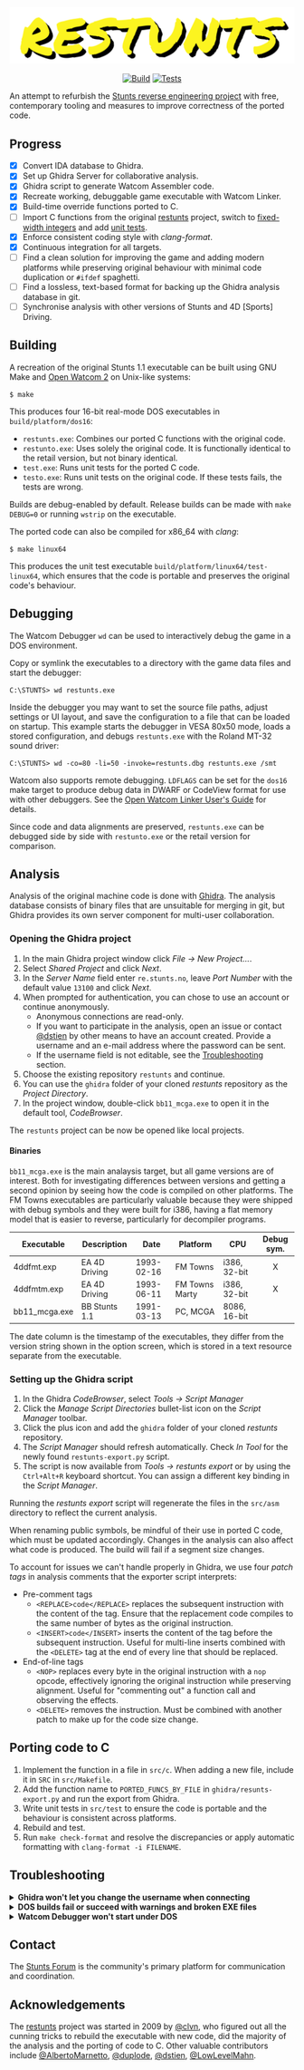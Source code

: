 <div align="center">

   ![restunts](assets/logo.svg)

   [![Build](https://img.shields.io/github/check-runs/dstien/restunts2/main?nameFilter=Build&label=Build)](https://github.com/dstien/restunts2/actions)
   [![Tests](https://img.shields.io/github/check-runs/dstien/restunts2/main?nameFilter=Test&label=Tests)](https://github.com/dstien/restunts2/actions)
</div>

An attempt to refurbish the [Stunts reverse engineering project](https://github.com/4d-stunts/restunts) with free, contemporary tooling and measures to improve correctness of the ported code.

## Progress

- [X] Convert IDA database to Ghidra.
- [X] Set up Ghidra Server for collaborative analysis.
- [X] Ghidra script to generate Watcom Assembler code.
- [X] Recreate working, debuggable game executable with Watcom Linker.
- [X] Build-time override functions ported to C.
- [ ] Import C functions from the original [restunts](https://github.com/4d-stunts/restunts) project, switch to [fixed-width integers](https://en.wikipedia.org/wiki/C_data_types#Fixed-width_integer_types) and add [unit tests](https://en.wikipedia.org/wiki/Unit_testing).
- [X] Enforce consistent coding style with *clang-format*.
- [X] Continuous integration for all targets.
- [ ] Find a clean solution for improving the game and adding modern platforms while preserving original behaviour with minimal code duplication or `#ifdef` spaghetti.
- [ ] Find a lossless, text-based format for backing up the Ghidra analysis database in git.
- [ ] Synchronise analysis with other versions of Stunts and 4D [Sports] Driving.

## Building

A recreation of the original Stunts 1.1 executable can be built using GNU Make and [Open Watcom 2](https://github.com/open-watcom/open-watcom-v2) on Unix-like systems:
```
$ make
```
This produces four 16-bit real-mode DOS executables in `build/platform/dos16`:
* `restunts.exe`: Combines our ported C functions with the original code.
* `restunto.exe`: Uses solely the original code. It is functionally identical to the retail version, but not binary identical.
* `test.exe`: Runs unit tests for the ported C code.
* `testo.exe`: Runs unit tests on the original code. If these tests fails, the tests are wrong.

Builds are debug-enabled by default. Release builds can be made with `make DEBUG=0` or running `wstrip` on the executable.

The ported code can also be compiled for x86_64 with *clang*:
```
$ make linux64
```
This produces the unit test executable `build/platform/linux64/test-linux64`, which ensures that the code is portable and preserves the original code's behaviour.

## Debugging

The Watcom Debugger `wd` can be used to interactively debug the game in a DOS environment.

Copy or symlink the executables to a directory with the game data files and start the debugger:
```
C:\STUNTS> wd restunts.exe
```
Inside the debugger you may want to set the source file paths, adjust settings or UI layout, and save the configuration to a file that can be loaded on startup. This example starts the debugger in VESA 80x50 mode, loads a stored configuration, and debugs `restunts.exe` with the Roland MT-32 sound driver:
```
C:\STUNTS> wd -co=80 -li=50 -invoke=restunts.dbg restunts.exe /smt
```
Watcom also supports remote debugging. `LDFLAGS` can be set for the `dos16` make target to produce debug data in DWARF or CodeView format for use with other debuggers. See the [Open Watcom Linker User's Guide](https://open-watcom.github.io/open-watcom-v2-wikidocs/lguide.pdf) for details.

Since code and data alignments are preserved, `restunts.exe` can be debugged side by side with `restunto.exe` or the retail version for comparison.

## Analysis

Analysis of the original machine code is done with [Ghidra](https://www.nsa.gov/ghidra). The analysis database consists of binary files that are unsuitable for merging in git, but Ghidra provides its own server component for multi-user collaboration.

### Opening the Ghidra project
1. In the main Ghidra project window click *File → New Project...*.
2. Select *Shared Project* and click *Next*.
3. In the *Server Name* field enter `re.stunts.no`, leave *Port Number* with the default value `13100` and click *Next*.
4. When prompted for authentication, you can chose to use an account or continue anonymously.
    * Anonymous connections are read-only.
    * If you want to participate in the analysis, open an issue or contact [@dstien](https://github.com/dstien) by other means to have an account created. Provide a username and an e-mail address where the password can be sent.
    * If the username field is not editable, see the [Troubleshooting](#troubleshooting) section.
5. Choose the existing repository `restunts` and continue.
6. You can use the `ghidra` folder of your cloned *restunts* repository as the *Project Directory*.
7. In the project window, double-click `bb11_mcga.exe` to open it in the default tool, *CodeBrowser*.

The `restunts` project can be now be opened like local projects.

#### Binaries

`bb11_mcga.exe` is the main analaysis target, but all game versions are of interest. Both for investigating differences between versions and getting a second opinion by seeing how the code is compiled on other platforms. The FM Towns executables are particularly valuable because they were shipped with debug symbols and they were built for i386, having a flat memory model that is easier to reverse, particularly for decompiler programs.

| Executable    | Description   | Date       | Platform       | CPU          | Debug sym. |
| ---           | ---           | ---        | ---            | ---          | :---:      |
| 4ddfmt.exp    | EA 4D Driving | 1993-02-16 | FM Towns       | i386, 32-bit | X          |
| 4ddfmtm.exp   | EA 4D Driving | 1993-06-11 | FM Towns Marty | i386, 32-bit | X          |
| bb11_mcga.exe | BB Stunts 1.1 | 1991-03-13 | PC, MCGA       | 8086, 16-bit |            |

The date column is the timestamp of the executables, they differ from the version string shown in the option screen, which is stored in a text resource separate from the executable.

### Setting up the Ghidra script

1. In the Ghidra *CodeBrowser*, select *Tools → Script Manager*
2. Click the *Manage Script Directories* bullet-list icon on the *Script Manager* toolbar.
3. Click the plus icon and add the `ghidra` folder of your cloned *restunts* repository.
4. The *Script Manager* should refresh automatically. Check *In Tool* for the newly found `restunts-export.py` script.
5. The script is now available from *Tools → restunts export* or by using the `Ctrl+Alt+R` keyboard shortcut. You can assign a different key binding in the *Script Manager*.

Running the *restunts export* script will regenerate the files in the `src/asm` directory to reflect the current analysis.

When renaming public symbols, be mindful of their use in ported C code, which must be updated accordingly. Changes in the analysis can also affect what code is produced. The build will fail if a segment size changes.

To account for issues we can't handle properly in Ghidra, we use four *patch tags* in analysis comments that the exporter script interprets:
* Pre-comment tags
    * `<REPLACE>code</REPLACE>` replaces the subsequent instruction with the content of the tag. Ensure that the replacement code compiles to the same number of bytes as the original instruction.
    * `<INSERT>code</INSERT>` inserts the content of the tag before the subsequent instruction. Useful for multi-line inserts combined with the `<DELETE>` tag at the end of every line that should be replaced.
* End-of-line tags
    * `<NOP>` replaces every byte in the original instruction with a `nop` opcode, effectively ignoring the original instruction while preserving alignment. Useful for "commenting out" a function call and observing the effects.
    * `<DELETE>` removes the instruction. Must be combined with another patch to make up for the code size change.

## Porting code to C

1. Implement the function in a file in `src/c`. When adding a new file, include it in `SRC` in `src/Makefile`.
2. Add the function name to `PORTED_FUNCS_BY_FILE` in `ghidra/resunts-export.py` and run the export from Ghidra.
3. Write unit tests in `src/test` to ensure the code is portable and the behaviour is consistent across platforms.
4. Rebuild and test.
5. Run `make check-format` and resolve the discrepancies or apply automatic formatting with `clang-format -i FILENAME`.

## Troubleshooting

<details>
<summary><b>Ghidra won't let you change the username when connecting</b></summary>

Try launching Ghidra with:
```
$ env JAVA_TOOL_OPTIONS='-Duser.name=<USERNAME>' ghidra
```
This workaround will prevent you from opening other Ghidra projects because they are tied to your local system account name. Either start Ghidra as normal to work on other projects, or edit the owner in each project's `<PROJECT>.rep/project.prp` file.
* NationalSecurityAgency/ghidra#7454
</details>

<details>
<summary><b>DOS builds fail or succeed with warnings and broken EXE files</b></summary>

Ensure that you are including Watcom's DOS headers with `INCLUDE=$WATCOM/h` and not the Linux headers (`$WATCOM/lh`).
</details>

<details>
<summary><b>Watcom Debugger won't start under DOS</b></summary>

Install the older [Open Watcom 1.9](https://github.com/open-watcom/open-watcom-1.9/releases/tag/ow1.9) in your DOS environment. The 2.0 project has regressions with DOS debugging:
* open-watcom/open-watcom-v2#1396
* open-watcom/open-watcom-v2#1417
</details>

## Contact

The [Stunts Forum](https://forum.stunts.hu/index.php?board=90.0) is the community's primary platform for communication and coordination.

## Acknowledgements

The [restunts](https://github.com/4d-stunts/restunts) project was started in 2009 by [@clvn](https://github.com/clvn), who figured out all the cunning tricks to rebuild the executable with new code, did the majority of the analysis and the porting of code to C. Other valuable contributors include [@AlbertoMarnetto](https://github.com/AlbertoMarnetto),  [@duplode](https://github.com/duplode), [@dstien](https://github.com/dstien), [@LowLevelMahn](https://github.com/LowLevelMahn).
